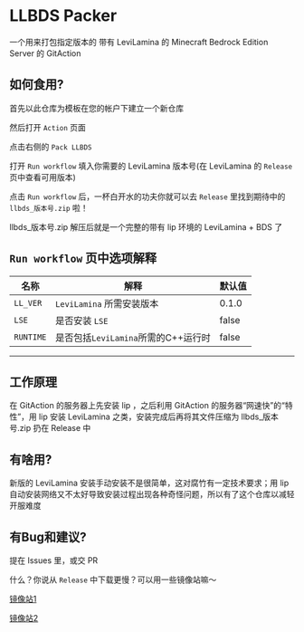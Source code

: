 # LLBDS Packer

一个用来打包指定版本的 带有 LeviLamina 的 Minecraft Bedrock Edition Server 的 GitAction 

## 如何食用?

首先以此仓库为模板在您的帐户下建立一个新仓库

然后打开 `Action` 页面

点击右侧的 `Pack LLBDS`

打开 `Run workflow` 填入你需要的 LeviLamina 版本号(在 LeviLamina 的 `Release` 页中查看可用版本)

点击 `Run workflow` 后，一杯白开水的功夫你就可以去 `Release` 里找到期待中的 `llbds_版本号.zip` 啦！

llbds_版本号.zip 解压后就是一个完整的带有 lip 环境的 LeviLamina + BDS 了

## `Run workflow` 页中选项解释

| 名称          | 解释                      | 默认值        |
| ------------- | ------------------------- | ------------- |
| `LL_VER`      | `LeviLamina` 所需安装版本 | 0.1.0         |
| `LSE`         | 是否安装 `LSE`            | false         |
| `RUNTIME`     | 是否包括`LeviLamina`所需的C++运行时| false|

-----

## 工作原理

在 GitAction 的服务器上先安装 lip ，之后利用 GitAction 的服务器“网速快”的“特性”，用 lip 安装 LeviLamina 之类，安装完成后再将其文件压缩为 llbds_版本号.zip 扔在 Release 中

## 有啥用?

新版的 LeviLamina 安装手动安装不是很简单，这对腐竹有一定技术要求；用 lip 自动安装网络又不太好导致安装过程出现各种奇怪问题，所以有了这个仓库以减轻开服难度

## 有Bug和建议?

提在 Issues 里，或交 PR 

什么？你说从 `Release` 中下载更慢？可以用一些镜像站嘛～

[镜像站1](https://moeyy.cn/gh-proxy)

[镜像站2]()


